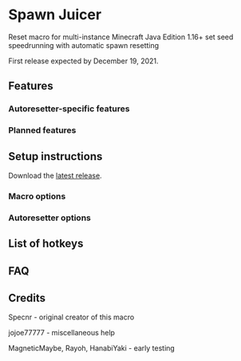 # Spawn Juicer

Reset macro for multi-instance Minecraft Java Edition 1.16+ set seed speedrunning with automatic spawn resetting

First release expected by December 19, 2021.

## Features

### Autoresetter-specific features

### Planned features

## Setup instructions

Download the [latest release].

### Macro options

### Autoresetter options

## List of hotkeys

## FAQ

## Credits

Specnr - original creator of this macro

jojoe77777 - miscellaneous help

MagneticMaybe, Rayoh, HanabiYaki - early testing

  [latest release]: <https://github.com/pjagada/spawn-juicer/releases/latest>

